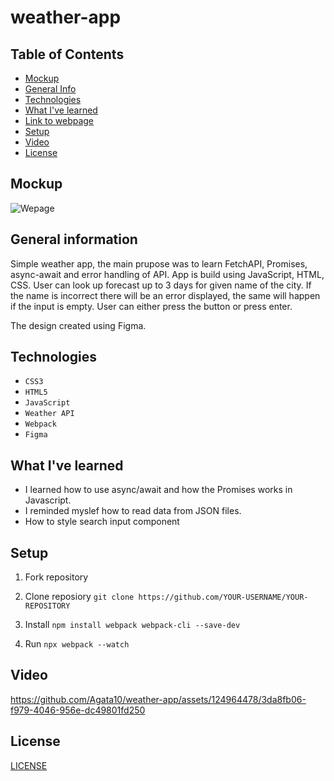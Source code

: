 # weather-app

## Table of Contents

- [Mockup](#mockup)
- [General Info](#general-information)
- [Technologies](#technologies)
- [What I've learned](#What-I've-learned)
- [Link to webpage](#link-to-webpage)
- [Setup](#setup)
- [Video](#video)
- [License](#license)

## Mockup

![Wepage](./dist/images/mockup.jpeg)

## General information

Simple weather app, the main prupose was to learn FetchAPI, Promises, async-await and error handling of API.
App is build using JavaScript, HTML, CSS. User can look up forecast up to 3 days for given name of the city.
If the name is incorrect there will be an error displayed, the same will happen if the input is empty.
User can either press the button or press enter.

The design created using Figma.

## Technologies

- `CSS3`
- `HTML5`
- `JavaScript`
- `Weather API`
- `Webpack`
- `Figma`

## What I've learned

- I learned how to use async/await and how the Promises works in Javascript.
- I reminded myslef how to read data from JSON files.
- How to style search input component

## Setup

1. Fork repository

2. Clone reposiory
   `git clone https://github.com/YOUR-USERNAME/YOUR-REPOSITORY`

3. Install
   `npm install webpack webpack-cli --save-dev`

4. Run
   `npx webpack --watch`

## Video

https://github.com/Agata10/weather-app/assets/124964478/3da8fb06-f979-4046-956e-dc49801fd250

## License

[LICENSE](LICENSE)
